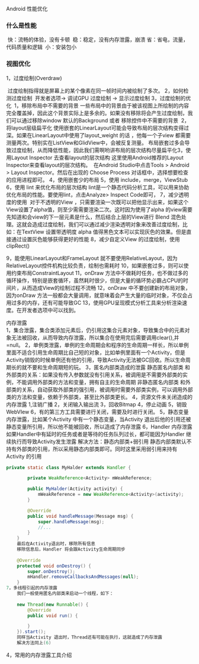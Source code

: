 Android 性能优化

### 什么是性能

​	快：流畅的体验，没有卡顿
​	稳：稳定，没有内存泄露，崩溃
​	省：省电，流量，代码质量和逻辑
​	小：安装包小

### 视图优化

1，过度绘制(Overdraw)

​	过度绘制指得就是屏幕上的某个像素在同一帧时间内被绘制了多次。
2，如何检测过度绘制
​	开发者选项-> 调试GPU 过度绘制 -> 显示过度绘制
3，过度绘制的优化
​	1，移除布局中不需要的背景
​		一些布局中的背景由于被该视图上所绘制的内容完全覆盖掉，因此这个背景实际上是多余的。如果没有移除
​		将会产生过度绘制，我们可以通过移除window 默认的Background 或者 移除控件中不需要的背景
​	2，将layout层级扁平化
​		使用嵌套的LinearLayout可能会导致布局的层次结构变得过深。如果在LinearLayout中使用了
​		layout_weight 的话 ，他每一个子view 都需要测量两次。特别实在ListView和GlidView中，会被反复测量。
​		布局嵌套过多会导致过度绘制，从而降低性能，因此我们需啊哟讲布局的层次结构尽量扁平化
​	3，使用Layout Inspector 去查看layout的层次结构
​		这里使用Android推荐的Layout Inspector来查看layout的层次结构。
​		在Android Studio中点击Tools > Android > Layout Inspector。然后在出现的 Choose Process 对话框中，选择想要检查的应用进程即可。
4，使用嵌套少的布局
5，使用 include，merge，ViewStub
6，使用 lint 来优化布局的层次结构
​		lint是一个静态代码分析工具，可以用来协助优化布局的性能。要使用lint，点击Analyze> Inspect Code即可，
7，减少透明度的使用
​		对于不透明的View ，只需要渲染一次既可以把他显示出来，如果这个View设置了alpha值，则至少需需要
​		渲染二次。这时因为使用了alpha 的view需要先知道和会view的下一层元素是什么，然后结合上层的View进行
​		Blend 混色处理。这就会造成过度绘制，我们可以通过减少渲染透明对象来改善过度绘制，比如：
​		在TextView 设置带透明度 alpha 值得黑色文本可以实现灰色的效果。但是直接通过设置灰色能够获得更好的性能
8，减少自定义View 的过度绘制，使用 clipRect()

9，能使用LinearLayout和FrameLayout 就不要使用RelativeLayout，因为 RelativeLayout控件机构比较负责，绘制也需耗时
10，如果嵌套过多，则可以使用约束布局ConstraintLayout
11，onDraw 方法中不做耗时任务，也不做过多的循环操作，特别是嵌套循环，虽然耗时很少，但是大量的循环势必霸占CPU的时间片，从而造成View的绘制过程不流畅
12，onDraw 中不要创建新的布局对象，因为onDraw 方法一般都会大量调用，就意味着会产生大量的临时对象，不仅会占用过多的内存，还有可能导致GC
13，使用GPU呈现模式分析工具来分析渲染速度。在开发者选项中可以找到。

内存泄露	
	1，集合泄露，集合类添加元素后，仍引用这集合元素对象，导致集合中的元素对象无法被回收，从而导致内存泄露，所以集合在使用完后需要调用clear(),并 =null。
	2，单例类泄露，单例的生命周期会和程序的生命周期一样长，所以单例里面不适合引用生命周期比自己短的对象，比如单例里面有一个Activity，但是Activity销毁的时候单例还有他的引用，导致Activity无法被GC回收。所以生命周期长的就不要和生命周期短的玩。
	3，匿名内部类造成的泄露
		静态匿名内部类 和外部类的关系：如果没有传入参数就没有引用关系，被调用是不需要外部类的实例，不能调用外部类的方法和变量，拥有自主的生命周期
		非静态匿名内部类 和外部类的关系，自动获取外部类的强引用，被调用时需要外部类实例，可以调用外部类的方法和变量，依赖于外部类，甚至比外部类更长。
	4，资源文件未关闭造成的内存泄露
		1,注销广播
		2，关闭输入输出流
		3，回收Bitmap
		4，停止动画
		5，销毁WebVIew
		6，有的第三方工具需要进行关闭，需要及时进行关闭。
	5，静态变量内存泄露，比如某个Activity 中有一个静态变量，当Activity 退出后他的引用还被静态变量所引用，所以他不能被回收，所以造成了内存泄露
	6，Handler 内存泄露
		如果Handler中有延时的任务或者是等待的任务队列过长，都可能因为Handler 继续执行而导致Activity发生泄露
		解决方法：静态内部类+弱引用
		静态内部类默认不持有外部类的引用，所以采用静态内部类即可。同时这里采用弱引用来持有Activity 的引用
		
```jAVA
private static class MyHalder extends Handler {

		private WeakReference<Activity> mWeakReference;

		public MyHalder(Activity activity) {
			mWeakReference = new WeakReference<Activity>(activity);
		}

		@Override
		public void handleMessage(Message msg) {
			super.handleMessage(msg);
			//...
		}
	}
	最后在Activity退出时，移除所有信息
	移除信息后，Handler 将会跟Activity生命周期同步
	
	@Override
	protected void onDestroy() {
		super.onDestroy();
		mHandler.removeCallbacksAndMessages(null);
	}
7，多线程引起的内存泄露
	我们一般使用匿名内部类来启动一个线程，如下：
	
	new Thread(new Runnable() {
		@Override
		public void run() {

		}
	}).start();
	同样当Activity 退出时，Thread还有可能在执行，这就造成了内存泄露
	解决方法同上(6)
```

4，常用的内存泄露工具介绍

